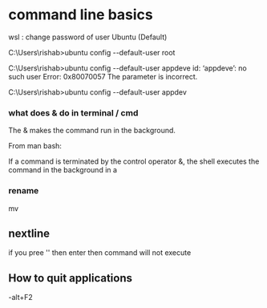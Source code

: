 # command line basics

wsl : change password of user
Ubuntu (Default)

C:\Users\rishab>ubuntu config --default-user root


C:\Users\rishab>ubuntu config --default-user appdeve
id: ‘appdeve’: no such user
Error: 0x80070057 The parameter is incorrect.


C:\Users\rishab>ubuntu config --default-user appdev

### what does & do in terminal / cmd
The & makes the command run in the background.

From man bash:

If a command is terminated by the control operator &, the shell executes the command in the background in a

### rename 
mv <oldname> <newname>

## nextline
if you pree '\' then enter then command will not execute

## How to quit applications
-alt+F2